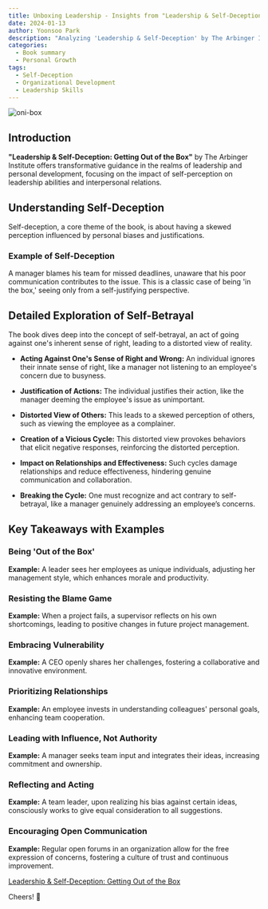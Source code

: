 ```yaml
---
title: Unboxing Leadership - Insights from "Leadership & Self-Deception"
date: 2024-01-13
author: Yoonsoo Park
description: "Analyzing 'Leadership & Self-Deception' by The Arbinger Institute, this blog delves into its profound teachings on leadership, self-perception, and their impact on personal and professional relationships."
categories:
  - Book summary
  - Personal Growth
tags:
  - Self-Deception
  - Organizational Development
  - Leadership Skills
---
```


![oni-box](images/oni-box.webp)

## Introduction

**"Leadership & Self-Deception: Getting Out of the Box"** by The Arbinger Institute offers transformative guidance in the realms of leadership and personal development, focusing on the impact of self-perception on leadership abilities and interpersonal relations.

## Understanding Self-Deception

Self-deception, a core theme of the book, is about having a skewed perception influenced by personal biases and justifications.

### Example of Self-Deception

A manager blames his team for missed deadlines, unaware that his poor communication contributes to the issue. This is a classic case of being 'in the box,' seeing only from a self-justifying perspective.

## Detailed Exploration of Self-Betrayal

The book dives deep into the concept of self-betrayal, an act of going against one's inherent sense of right, leading to a distorted view of reality.

- **Acting Against One's Sense of Right and Wrong:** An individual ignores their innate sense of right, like a manager not listening to an employee's concern due to busyness.

- **Justification of Actions:** The individual justifies their action, like the manager deeming the employee's issue as unimportant.

- **Distorted View of Others:** This leads to a skewed perception of others, such as viewing the employee as a complainer.

- **Creation of a Vicious Cycle:** This distorted view provokes behaviors that elicit negative responses, reinforcing the distorted perception.

- **Impact on Relationships and Effectiveness:** Such cycles damage relationships and reduce effectiveness, hindering genuine communication and collaboration.

- **Breaking the Cycle:** One must recognize and act contrary to self-betrayal, like a manager genuinely addressing an employee’s concerns.

## Key Takeaways with Examples

### Being 'Out of the Box'

**Example:** A leader sees her employees as unique individuals, adjusting her management style, which enhances morale and productivity.

### Resisting the Blame Game

**Example:** When a project fails, a supervisor reflects on his own shortcomings, leading to positive changes in future project management.

### Embracing Vulnerability

**Example:** A CEO openly shares her challenges, fostering a collaborative and innovative environment.

### Prioritizing Relationships

**Example:** An employee invests in understanding colleagues' personal goals, enhancing team cooperation.

### Leading with Influence, Not Authority

**Example:** A manager seeks team input and integrates their ideas, increasing commitment and ownership.

### Reflecting and Acting

**Example:** A team leader, upon realizing his bias against certain ideas, consciously works to give equal consideration to all suggestions.

### Encouraging Open Communication

**Example:** Regular open forums in an organization allow for the free expression of concerns, fostering a culture of trust and continuous improvement.

[Leadership & Self-Deception: Getting Out of the Box](https://amzn.to/3Hk0RXh)

Cheers! 🍺
